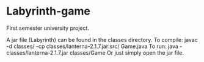 # Labyrinth-game
First semester university project.

A jar file (Labyrinth) can be found in the classes directory.
To compile: javac -d classes/ -cp classes/lanterna-2.1.7.jar:src/ Game.java
To run: java -classes/lanterna-2.1.7.jar classes/Game
Or just simply open the jar file.
